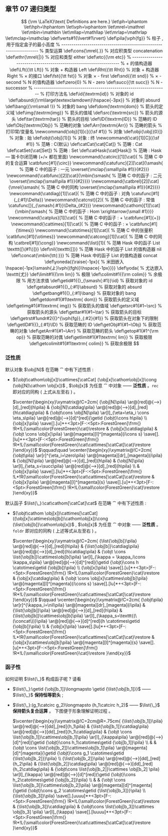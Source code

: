 ## 章节 07 递归类型

$$
{\rm \LaTeX}\text{ Definitions are here.}
\let\ph=\phantom
\let\hph=\hphantom
\let\vph=\vphantom
\let\mrel=\mathrel
\let\mbin=\mathbin
\let\mllap=\mathllap
\let\mrlap=\mathrlap
\let\mclap=\mathclap
\def\verts#1{\lvert#1\rvert}
\def\pila{\vph{fg}}                   % 柱子 , 用于指定盒子的最小高度
% ------------------------------------------------------------------
% 类型运算
\def\cons{\mrel{.}}                   % 对应积类型 concatenation 
\def\ethr{\mrel{|}}                   % 对应和类型 either
\def\etc{{\rm etc}}
% ------------------------------------------------------------------
% + 的值构造器
\def\Lft{{\tt Lft}}                   % 对象 + 构造器 Left
\def\Rht{{\tt Rht}}	                  % 对象 + 构造器 Right
% × 的接口
\def\fst{{\tt fst}}                   % 对象 × - first
\def\snd{{\tt snd}}                   % × - second
% N 的值构造器
\def\zero{0}                          % N - zero
\def\succ{{\tt succ}}                 % N - successor
% ------------------------------------------------------------------
% 打印方法名
\def\id{\textrm{id}}                           % 对象的 id
\def\absurd{{\rm\large\textexclamdown}\hspace{-3px}} % 对象的 absurd
\def\bang{{\rm\small !}}                       % 对象的 bang
\def\dom{\textrm{dom}}                         % 箭头的定义域
\def\img{\textrm{img}}                         % 箭头的值域
\def\src{\textrm{src}}                         % 箭头的源头
\def\tar{\textrm{tar}}                         % 箭头的目标
\def\ID{\textrm{ID}}                           % 范畴的 ID
\def\Obj{\textrm{Obj}}                         % 范畴的对象
\def\Arr{\textrm{Arr}}                         % 范畴的箭头
% 打印常/变量名
\newcommand{\obj}[1][c]{{\sf #1}}              % 对象
\def\obji{\obj[{0}]}                           % 对象 : 始
\def\objt{\obj[{1}]}                           % 对象 : 终
\newcommand{\cat}[1][C]{{\sf #1}}              % 范畴 : C(默认)
\def\catCat{\cat[Cat]}                         % 范畴 : Cat
\def\catSet{\cat[Set]}                         % 范畴 : Set
\def\catHask{\cat[Hask]}                       % 范畴 : Hask — 笛卡尔闭范畴 (+/× 都在里面)
\newcommand{\catcirc}[1][\cat]{                % 范畴 C 中的复合运算
  \catbfunc[#1]{\circ}}
\newcommand{\catufunc}[2][\cat]{\smash{        % 范畴 C 中的函子 : 一元
  \overset{\mclap{\small\pila #1}}{#2}}}
\newcommand{\catbfunc}[2][\cat]{\mbin{\smash{  % 范畴 C 中的函子 : 二元
  \overset{\mclap{\small\pila #1}}{#2}}}}
\newcommand{\catbrel}[2][\cat]{\mrel{\smash{   % 范畴 C 中的同构
  \overset{\mclap{\small\pila #1}}{#2}}}}      
\newcommand{\catdiag}[1][\cat]{                % 范畴 C 中的函子 : 对角
  \catufunc[#1]{_{:#1}\Delta}}
\newcommand{\catcnst}[2]{                      % 范畴 C 中的函子 : 常值
  \catufunc[]{_{\smash{:#1}}\Delta_{#2}}}
\newcommand{\cathom}[1][\cat]{\mbin{\smash{    % 范畴 C 中的函子 : Hom
  \xrightarrow{\small #1}}}}
\newcommand{\catplus}[1][\cat]{                % 范畴 C 中的函子 : +
  \catbfunc[#1]{+}}
\newcommand{\cattimes}[1][\cat]{               % 范畴 C 中的函子 : ×
  \catbfunc[#1]{\times}}
\newcommand{\catotimes}[1][\cat]{              % 范畴 C 中的张量积
  \catbfunc[#1]{\otimes}}
\newcommand{\catcong}[1][\cat]{                % 范畴 C 中的同构
  \catbrel[#1]{\cong}}
\newcommand{\list}[1]{                         % 范畴 Hask 中的函子 List
	\texttt{[\(#1\)]}}
\def\nil{\texttt{[]}}                          % 范畴 Hask 中的函子 List 的值构造器 nil
\def\concat{\mbin{\tt{:}}}                  % 范畴 Hask 中的函子 List 的值构造器 concat
\def\yoneda{{\raise{-1px}{               % 米田嵌入
  \hspace{-1px}\smash{よ}\vph{(fgh)}\hspace{-1px}}}}
\def\yoda{                                     % 尤达嵌入
  \texttt{尤}}
\def\limit#1{{\rm lim}}                        % 极限
\def\colimit#1{{\rm colim}}                    % 余极限
% 用方法求值
\def\getid#1{{}_{\smash{:#1}}\id}                      % 获取对象的 id
\def\getabsurd#1{{}_{:#1}\absurd}              % 获取对象的 absurd
\def\getbang#1{{}_{:#1}\bang}                  % 获取对象的 bang
\def\getdom#1{#1\textrm{ dom}}                 % 获取箭头的定义域
\def\getimg#1{#1\textrm{ img}}                 % 获取箭头的值域
\def\getsrc#1{#1~\src}                         % 获取箭头的源头
\def\gettar#1{#1~\tar}                         % 获取箭头的目标
\def\getrst#1undr#2{{}^{\vph{fg}}_{:#2}{#1}}   % 获取箭头在对象下的限制 
\def\getID#1{{}_{:#1}\ID}                      % 获取范畴的 ID
\def\getObj#1{#1~\Obj}                         % 获取范畴的对象
\def\getArr#1{#1~\Arr}                         % 获取范畴的箭头
\def\getop#1{#1^{\rm op}}                      % 获取范畴的对偶
\def\getlimit#1{#1\textrm{ lim}}               % 获取极限
\def\getcolimit#1{#1\textrm{ colim}}           % 获取余极限
$$

### 泛性质

默认对象 $\obj[N]$ 在范畴 $\cat$ 中有下述性质 :

- $(\objt\cathom\obj[x])\cattimes[\catCat] (\obj[x]\cathom\obj[x])\cong (\obj[N]\cathom \obj[x])$ , $\obj[x]$ 为任意 $\cat$ 中对象
  —— **泛性质** 。`rec` 即对应的同构 ( 上式从左至右 ) 。

  $\vcenter{\begin{xy}\xymatrix@!C=2cm{
  {\obj[N]\pila}
  \ar@[red]@{-->}[d]_[red]{h\pila}
  & 
  {\obj[N]\catdiag\pila}
  \ar@[red]@{-->}[d]_[red]{h\catdiag\pila}
  &
  {\objt\cons \obj[N]\pila}
  \ar[l]_{\eta=\eta_i \cons \eta_s\pila}
  \ar@[red]@{-->}[d]^[red]{\getid {\objt}\cons h\pila}
  \\
  {\obj[x]\pila}
  \save[].[u]*+<3pt>[F-:<5pt>:ForestGreen]\frm{} !R*!L{\small\color{ForestGreen}\cat}\restore 
  & 
  {\obj[x]\catdiag\pila}
  &
  {\objt \cons \obj[x]\pila}
  \ar@[magenta][l]^[magenta]{i\cons s}
  \save[].[lu]*+<3pt>[F-:<5pt>:ForestGreen]\frm{} !R*!L{\small\color{ForestGreen}\cat\cattimes[\catCat]\cat}\restore 
  }\end{xy}}$ $\qquad\quad \vcenter{\begin{xy}\xymatrix@!C=2cm{
  {\objt\pila} 
  \ar[r]^{\eta_i=\zero\pila}
  \ar@[magenta][dr]_[magenta]{i\pila}
  & 
  {\obj[N]\pila} 
  \ar@[red]@{-->}[d]_[red]{h\pila}
  &
  {\obj[N]\pila}
  \ar[l]_{\eta_s=\succ\pila}
  \ar@[red]@{-->}[d]_[red]{h\pila}
  \\
  & 
  {\obj[x]\pila}
  \save[].[lu]*+<3pt>[F-:<5pt>:ForestGreen]\frm{} !L*!R{\small\color{ForestGreen}\cat\cattimes[\catCat]\cat}\restore  
  &
  {\obj[x]\pila}
  \ar@[magenta][l]^[magenta]{s}
  \save[].[u]*+<3pt>[F-:<5pt>:ForestGreen]\frm{} !R*!L{\small\color{ForestGreen}\cat}\restore }\end{xy}}$

默认函子 $\list{\_}:\cat\cathom[\catCat]\cat$ 在范畴 $\cat$ 中有下述性质 : 

- $(\objt\cathom \obj[x])\cattimes[\catCat]((\obj[x]\cattimes\obj[b])\cathom\obj[x])\cong (\list{\obj[b]}\cathom\obj[x])$ , $\obj[x]$ 为任意 $\cat$ 中对象
  —— **泛性质** 。`foldr` 即对应的同构 ( 上述等式从左至右 ) 。

  $\vcenter{\begin{xy}\xymatrix@!C=2cm{
  {\list{\obj[b]}\pila}
  \ar@[red]@{-->}[d]_[red]{h\pila}
  & 
  {\list{\obj[b]}\catdiag\pila}
  \ar@[red]@{-->}[d]_[red]{h\catdiag\pila}
  &
  {\objt \cons \list{\obj[b]}\cattimes\obj[b]\pila}
  \ar[l]_{\kappa = \kappa_i\cons \kappa_s\pila}
  \ar@[red]@{-->}[d]^[red]{\getid {\objt}\cons h \catotimes\getid {\obj[b]}\pila}
  \\
  {\obj[x]\pila}
  \save[].[u]*+<3pt>[F-:<5pt>:ForestGreen]\frm{}
  !R*!L{\small\color{ForestGreen}\cat}\restore
  & 
  {\obj[x]\catdiag\pila}
  &
  {\objt \cons \obj[x]\cattimes\obj[b]\pila}
  \ar@[magenta][l]^[magenta]{i\cons s} 
  \save[].[lu]*+<3pt>[F-:<5pt>:ForestGreen]\frm{}
  !R*!L{\small\color{ForestGreen}\cat\cattimes[\catCat]\cat}\restore
  }\end{xy}}$ $\qquad \vcenter{\begin{xy}\xymatrix@!C=2cm{
  {\objt\pila} 
  \ar[r]^{\kappa_i=\nil\pila}
  \ar@[magenta][dr]_[magenta]{i\pila}
  & 
  {\list{\obj[b]}\pila} 
  \ar@[red]@{-->}[d]_[red]{h\pila}
  &
  {\list{\obj[b]}\cattimes\obj[b]\pila}
  \ar[l]_{\kappa_s=\texttt{(\(\concat\))}\pila}
  \ar@[red]@{-->}[d]^[red]{h \catotimes\getid {\obj[b]}\pila}
  \\
  & 
  {\obj[x]\pila}
  \save[].[lu]*+<3pt>[F-:<5pt>:ForestGreen]\frm{} !L*!R{\small\color{ForestGreen}\cat\cattimes[\catCat]\cat}\restore   
  &
  {\obj[x]\cattimes\obj[b]\pila}
  \ar@[magenta][l]^[magenta]{s}
  \save[].[u]*+<3pt>[F-:<5pt>:ForestGreen]\frm{} !R*!L{\small\color{ForestGreen}\cat}\restore   
  }\end{xy}}$ 

### 函子性

如何证明 $\list{\_}$ 构成函子呢 ? 请看

- $\list{\_}:\getid {\obj[b_1]}\longmapsto \getid {\list{\obj[b_1]}}$ 
  —— $\list{\_}$ **保持恒等箭头** ;

- $\list{\_}:(g_1\catcirc g_2)\longmapsto (h_1\catcirc h_2)$
  —— $\list{\_}$ **保持箭头复合运算** 。
  下图便于形象理解证明过程 。

  $\vcenter{\begin{xy}\xymatrix@!C=2cm@R=.75cm{
  {\list{\obj[b_1]}\pila}
  \ar@[red]@{-->}[dd]_[red]{h_1\pila}
  & 
  {\list{\obj[b_1]}\catdiag\pila}
  \ar@[red]@{-->}[dd]_[red]{h_1\catdiag\pila}
  &
  {\objt \cons \list{\obj[b_1]}\cattimes\obj[b_1]\pila}
  \ar[l]_{\kappa\pila}
  \ar@[red]@{-->}[d]^[red]{\getid {\objt}\cons h_1\catotimes\getid {\obj[b_1]}\pila}
  \\
  & 
  &
  {\objt \cons \list{\obj[b_2]}\cattimes\obj[b_1]\pila}
  \ar@[magenta][d]^[magenta]{\getid {\objt}\cons g_1 \catotimes\getid {\list{\obj[b_2]}}\pila}
  \\
  {\list{\obj[b_2]}\pila}
  \ar@[red]@{-->}[dd]_[red]{h_2\pila}
  &
  {\list{\obj[b_2]}\catdiag\pila}
  \ar@[red]@{-->}[dd]_[red]{h_2\catdiag\pila}
  &
  {\objt\cons \list{\obj[b_2]}\cattimes \obj[b_2] \pila}
  \ar[l]_{\kappa}
  \ar@[red]@{-->}[d]^[red]{\getid {\objt}\cons h_2\catotimes\getid {\obj[b_2]}\pila}
  \\
  & 
  &
  {\objt \cons \list{\obj[b_3]}\cattimes\obj[b_2]\pila}
  \ar@[magenta][d]^[magenta]{\getid {\objt}\cons g_2 \catotimes\getid {\list{\obj[b_3]}}\pila}
  \\
  {\list{\obj[b_3]}\pila}
  \save[].[uuuu]*+<3pt>[F-:<5pt>:ForestGreen]\frm{}
  !R*!L{\small\color{ForestGreen}\cat}\restore 
  &
  {\list{\obj[b_3]}\catdiag\pila}
  &
  {\objt\cons \list{\obj[b_3]}\cattimes \obj[b_3] \pila}
  \ar[l]_{\kappa}
  \save[].[luuuu]*+<3pt>[F-:<5pt>:ForestGreen]\frm{}
  !R*!L{\small\color{ForestGreen}\cat\cattimes[\catCat]\cat}\restore 
  }\end{xy}}$ 